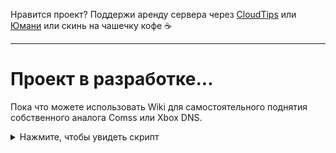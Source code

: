 Нравится проект? Поддержи аренду сервера через [CloudTips](https://pay.cloudtips.ru/p/ddeac224) или [Юмани](https://yoomoney.ru/to/41001945296522) или скинь на чашечку кофе ☕ 

***

# Проект в разработке...

Пока что можете использовать Wiki для самостоятельного поднятия собственного аналога Comss или Xbox DNS.

<details>
  <summary>Нажмите, чтобы увидеть скрипт</summary>

# GeoHide DNS

Это удобная панель управления для перезаписи DNS-запросов на выбранный сервер (собственный или сторонний), который их обрабатывает и загружает сайты через себя.

Таким образом, сайты видят не ваш IP-адрес, а IP вашего VPS/VDS, что помогает обходить геоблокировки.

Менеджер работает аналогично DNS-сервисам Comss и ControlD, но на вашем сервере. Для этого используются:
- **AdGuard Home** — для фильтрации и управления DNS.
- **Sing-box** — для проксирования трафика и настройки маршрутов.

# Требования к системе:
Для корректной работы SmartDNS Manager необходимы следующие свободные порты:
- **53**
- **80** (опционально, только если нужны HTTP запросы)
- **443**

# Требования к серверу:
- **1** CPU
- **768 MB** RAM
- **5 GB** Storage

В ином случае менеджер не сможет выполнять свои функции.  
Рекомендуется установка на чистую систему Debian или Ubuntu.

</details>
